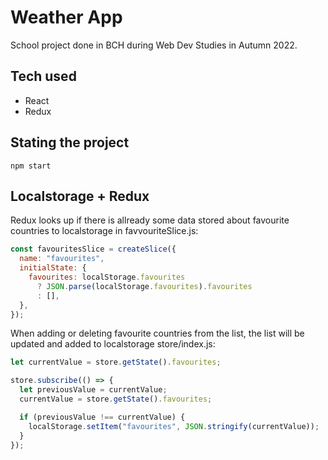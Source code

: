 # Weather App

School project done in BCH during Web Dev Studies in Autumn 2022.

## Tech used

- React
- Redux

## Stating the project

```cli
npm start
```

## Localstorage + Redux

Redux looks up if there is allready some data stored about favourite countries to localstorage in favvouriteSlice.js:

```js
const favouritesSlice = createSlice({
  name: "favourites",
  initialState: {
    favourites: localStorage.favourites
      ? JSON.parse(localStorage.favourites).favourites
      : [],
  },
});
```

When adding or deleting favourite countries from the list, the list will be updated and added to localstorage store/index.js:

```js
let currentValue = store.getState().favourites;

store.subscribe(() => {
  let previousValue = currentValue;
  currentValue = store.getState().favourites;

  if (previousValue !== currentValue) {
    localStorage.setItem("favourites", JSON.stringify(currentValue));
  }
});
```
